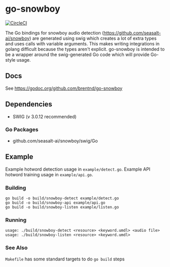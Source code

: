 # go-snowboy

[![CircleCI](https://circleci.com/gh/brentnd/go-snowboy.svg?style=svg)](https://circleci.com/gh/brentnd/go-snowboy)

The Go bindings for snowboy audio detection (https://github.com/seasalt-ai/snowboy) are generated using swig which
 creates a lot of extra types and uses calls with variable arguments. This makes writing integrations in golang difficult
 because the types aren't explicit. go-snowboy is intended to be a wrapper around the swig-generated Go code which will
 provide Go-style usage.

## Docs
See https://godoc.org/github.com/brentnd/go-snowboy

## Dependencies
* SWIG (v 3.0.12 recommended)

### Go Packages
* github.com/seasalt-ai/snowboy/swig/Go

## Example

Example hotword detection usage in `example/detect.go`.
Example API hotword training usage in `example/api.go`.

### Building
```
go build -o build/snowboy-detect example/detect.go
go build -o build/snowboy-api example/api.go
go build -o build/snowboy-listen example/listen.go
```

### Running
```
usage: ./build/snowboy-detect <resource> <keyword.umdl> <audio file>
usage: ./build/snowboy-listen <resource> <keyword.umdl>
```

### See Also
`Makefile` has some standard targets to do `go build` steps
